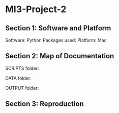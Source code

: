 # MI3-Project-2

## Section 1: Software and Platform
Software: Python
Packages used:
Platform: Mac

## Section 2: Map of Documentation
SCRIPTS folder:

DATA folder:

OUTPUT folder:

## Section 3: Reproduction
